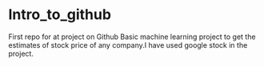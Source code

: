 # Intro_to_github
First repo for at project on Github
Basic machine learning project to get the estimates of stock price of any company.I have used google stock in the project.
